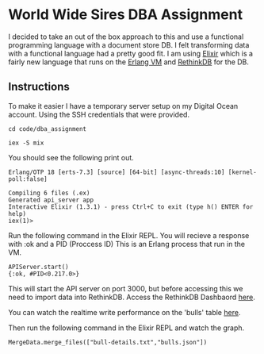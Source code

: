 # World Wide Sires DBA Assignment

I decided to take an out of the box approach to this and use a functional programming language with a document store DB. I felt transforming data with a functional language had a pretty good fit. I am using [Elixir](http://elixir-lang.org/) which is a fairly new language that runs on the [Erlang VM](http://www.erlang.org/) and [RethinkDB](http://rethinkdb.com/) for the DB.

## Instructions

To make it easier I have a temporary server setup on my Digital Ocean account. Using the SSH credentials that were provided.

```
cd code/dba_assignment

iex -S mix

```
You should see the following print out.
```
Erlang/OTP 18 [erts-7.3] [source] [64-bit] [async-threads:10] [kernel-poll:false]

Compiling 6 files (.ex)
Generated api_server app
Interactive Elixir (1.3.1) - press Ctrl+C to exit (type h() ENTER for help)
iex(1)>
```
Run the following command in the Elixir REPL. You will recieve a response with :ok and a PID (Proccess ID) This is an Erlang process that run in the VM.
```
APIServer.start()
{:ok, #PID<0.217.0>}
```
This will start the API server on port 3000, but before accessing this we need to import data into RethinkDB. Access the RethinkDB Dashbaord [here](http://dev.damkostudios.com:8080/).

You can watch the realtime write performance on the 'bulls' table [here](http://dev.damkostudios.com:8080/#tables/6c04c0f7-adb1-41aa-b7c2-08895e8445f5).

Then run the following command in the Elixir REPL and watch the graph.
```
MergeData.merge_files(["bull-details.txt","bulls.json"])
```
